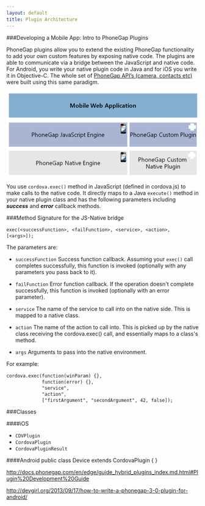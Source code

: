 ```yaml
---
layout: default
title: Plugin Architecture
---
```



###Developing a Mobile App: Intro to PhoneGap Plugins

PhoneGap plugins allow you to extend the existing PhoneGap functionality to add your own custom features by exposing native code. The plugins are able to communicate via a bridge between the JavaScript and native code. For Android, you write your native plugin code in Java and for iOS you write it in Objective-C. The whole set of [PhoneGap API’s (camera, contacts etc)](http://docs.phonegap.com/en/edge/cordova_plugins_pluginapis.md.html#Plugin%20APIs) were built using this same paradigm. 

![image](../images/plugin-arch.png)

You use `cordova.exec()` method in JavaScript (defined in cordova.js) to make calls to the native code. It directly maps to a Java `execute()` method in your native plugin class and has the following parameters including ***success*** and ***error*** callback methods.

###Method Signature for the JS-Native bridge

	exec(<successFunction>, <failFunction>, <service>, <action>, [<args>]);

The parameters are:

- `successFunction` Success function callback. Assuming your `exec()` call completes successfully, this function is invoked (optionally with any parameters you pass back to it).

- `failFunction` 
	Error function callback. If the operation doesn't complete successfully, 	this function is invoked (optionally with an error parameter).

- `service`
	The name of the service to call into on the native side. This is mapped 	to a native class.

- `action`
	The name of the action to call into. This is picked up by the native class receiving the cordova.exec() call, and essentially maps to a class's method.

- `args`
Arguments to pass into the native environment.
	
For example:
	
	cordova.exec(function(winParam) {},
                 function(error) {},
                 "service",
                 "action",
                 ["firstArgument", "secondArgument", 42, false]);

###Classes

####iOS
+ `CDVPlugin`
+ `CordovaPlugin`
+ `CordovaPluginResult`

####Android
	public class Device extends CordovaPlugin {
	}


http://docs.phonegap.com/en/edge/guide_hybrid_plugins_index.md.html#Plugin%20Development%20Guide

http://devgirl.org/2013/09/17/how-to-write-a-phonegap-3-0-plugin-for-android/